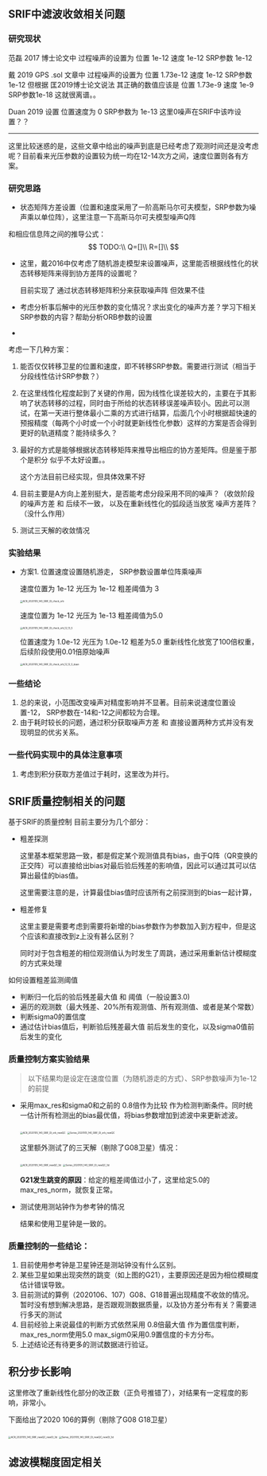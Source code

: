 ## SRIF中滤波收敛相关问题

### 研究现状

范磊 2017 博士论文中  过程噪声的设置为 位置 1e-12 速度 1e-12 SRP参数 1e-12

戴 2019 GPS .sol 文章中 过程噪声的设置为 位置 1.73e-12 速度 1e-12 SRP参数 1e-12 但根据 匡2019博士论文说法 其正确的数值应该是  位置 1.73e-9 速度 1e-9 SRP参数1e-18 这就很离谱。。

Duan 2019 设置 位置速度为 0  SRP参数为 1e-13  这里0噪声在SRIF中该咋设置？？

------

这里比较迷惑的是，这些文章中给出的噪声到底是已经考虑了观测时间还是没考虑呢？目前看来光压参数的设置较为统一均在12-14次方之间，速度位置则各有方案。



### 研究思路

* 状态矩阵方差设置（位置和速度采用了一阶高斯马尔可夫模型，SRP参数为噪声乘以单位阵），这里注意一下高斯马尔可夫模型噪声Q阵

和相应信息阵之间的推导公式：
$$
TODO:\\
Q=[]\\
R=[]\\
$$

* 这里，戴2016中仅考虑了随机游走模型来设置噪声，这里能否根据线性化的状态转移矩阵来得到协方差阵的设置呢？

  目前实现了 通过状态转移矩阵积分来获取噪声阵 但效果不佳

* 考虑分析事后解中的光压参数的变化情况？求出变化的噪声方差？学习下相关SRP参数的内容？帮助分析ORB参数的设置

* 

考虑一下几种方案：

1. 能否仅仅转移卫星的位置和速度，即不转移SRP参数。需要进行测试（相当于分段线性估计SRP参数？）

2. 在这里线性化程度起到了关键的作用，因为线性化误差较大的，主要在于其影响了状态转移的过程，同时由于所给的状态转移误差噪声较小。因此可以测试，在第一天进行整体最小二乘的方式进行结算，后面几个小时根据超快速的预报精度（每两个小时或一个小时就更新线性化参数）这样的方案是否会得到更好的轨道精度？能持续多久？

3. 最好的方式是能够根据状态转移矩阵来推导出相应的协方差矩阵。但是鉴于那个是积分 似乎不太好设置。。

   这个方法目前已经实现，但具体效果不好

4. 目前主要是A方向上差别挺大，是否能考虑分段采用不同的噪声？（收敛阶段的噪声方差 和 后续不一致， 以及在重新线性化的弧段适当放宽 噪声方差阵？（没什么作用）

5. 测试三天解的收敛情况



### 实验结果

* 方案1. 位置速度设置随机游走， SRP参数设置单位阵乘噪声

  速度位置为 1e-12 光压为 1e-12  粗差阈值为 3

  <img src="D:\work\GNSS\实时滤波轨道\result_rtpod\ACR_2020105_140_SRIF_OI_check_orb.png" alt="ACR_2020105_140_SRIF_OI_check_orb" style="zoom: 33%;" />

  

  速度位置为 1e-12 光压为 1e-13 粗差阈值为5.0

  <img src="D:\work\GNSS\实时滤波轨道\result_rtpod\ACR_2020105_140_SRIF_OI_check_orb_12_13_5.png" alt="ACR_2020105_140_SRIF_OI_check_orb_12_13_5" style="zoom: 33%;" />

  

  位置速度为 1.0e-12 光压为 1.0e-12 粗差为5.0  重新线性化放宽了100倍权重， 后续阶段使用0.01倍原始噪声

  <img src="D:\work\GNSS\实时滤波轨道\result_rtpod\ACR_2020105_140_SRIF_OI_check_orb_12_12_5_duan.png" alt="ACR_2020105_140_SRIF_OI_check_orb_12_12_5_duan" style="zoom:33%;" />

  
  

### 一些结论

1. 总的来说，小范围改变噪声对精度影响并不显著。目前来说速度位置设置-12， SRP参数在-14和-12之间都较为合理。
2. 由于耗时较长的问题，通过积分获取噪声方差 和 直接设置两种方式并没有发现明显的优劣关系。

### 一些代码实现中的具体注意事项

1. 考虑到积分获取方差值过于耗时，这里改为并行。

## SRIF质量控制相关的问题

基于SRIF的质量控制 目前主要分为几个部分：

* 粗差探测

  这里基本框架思路一致，都是假定某个观测值具有bias，由于Q阵（QR变换的正交阵）可以直接给出bias对最后验后残差的影响值，因此可以通过其可以估算出最佳的bias值。

  这里需要注意的是，计算最佳bias值时应该所有之前探测到的bias一起计算，

* 粗差修复

  这里主要是需要考虑到需要将新增的bias参数作为参数加入到方程中，但是这个应该和直接改到z上没有甚么区别？

  同时对于包含粗差的相位观测值认为时发生了周跳，通过采用重新估计模糊度的方式来处理

如何设置粗差监测阈值

* 判断归一化后的验后残差最大值 和 阈值（一般设置3.0)
* 遍历的观测数（最大残差、20%所有观测值、所有观测值、或者是某个常数）
* 判断sigma0的置信度
* 通过估计bias值后，判断验后残差最大值 前后发生的变化，以及sigma0值前后发生的变化

### 质量控制方案实验结果

> 以下结果均是设定在速度位置（为随机游走的方式）、SRP参数噪声为1e-12的前提

* 采用max_res和sigma0和之前的 0.8倍作为比较 作为检测判断条件。同时统一估计所有检测出的bias最优值，将bias参数增加到滤波中来更新滤波。

  <img src="D:\work\GNSS\实时滤波轨道\result_rtpod\ACR_2020105_140_SRIF_OI_orb_newQC.png" alt="ACR_2020105_140_SRIF_OI_orb_newQC" style="zoom:33%;" />

  <img src="D:\work\GNSS\实时滤波轨道\result_rtpod\Series_2020105_140_SRIF_OI_orb_newQC.png" alt="Series_2020105_140_SRIF_OI_orb_newQC" style="zoom:33%;" />

  这里额外测试了的三天解（剔除了G08卫星）情况：

  <img src="D:\work\GNSS\实时滤波轨道\result_rtpod\ACR_2020105_140_SRIF_newQC_3d.png" alt="ACR_2020105_140_SRIF_newQC_3d" style="zoom:33%;" />

  <img src="D:\work\GNSS\实时滤波轨道\result_rtpod\Series_2020105_140_SRIF_OI_newQC_3d.png" alt="Series_2020105_140_SRIF_OI_newQC_3d" style="zoom:33%;" />

  **G21发生跳变的原因**：给定的粗差阈值过小了，这里给定5.0的max_res_norm，就恢复正常。

* 测试使用测站钟作为参考钟的情况

  结果和使用卫星钟是一致的。

### 质量控制的一些结论：

1. 目前使用参考钟是卫星钟还是测站钟没有什么区别。
2. 某些卫星如果出现突然的跳变（如上图的G21），主要原因还是因为相位模糊度估计错误导致。
3. 目前测试的算例（2020106、107）G08、G18普遍出现精度不收敛的情况。暂时没有想到解决思路，是否跟观测数据质量，以及协方差分布有关？需要进行多天的测试
4. 目前经验上来说最佳的判断方式依然采用 0.8倍最大值 作为置信度判断，max_res_norm使用5.0 max_sigm0采用0.9置信度的卡方分布。
5. 上述结论还有待更多的测试数据进行验证。

## 积分步长影响

这里修改了重新线性化部分的改正数（正负号推错了），对结果有一定程度的影响，非常小。

下面给出了2020 106的算例（剔除了G08 G18卫星）

<img src="D:\work\GNSS\实时滤波轨道\result_rtpod\ACR_2020105_140_SRIF_newQC_newOI_3d.png" alt="ACR_2020105_140_SRIF_newQC_newOI_3d" style="zoom:33%;" />

<img src="D:\work\GNSS\实时滤波轨道\result_rtpod\Series_2020105_140_SRIF_OI_newQC_newOI_3d.png" alt="Series_2020105_140_SRIF_OI_newQC_newOI_3d" style="zoom:33%;" />





## 滤波模糊度固定相关

